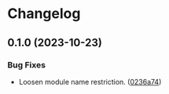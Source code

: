 # Changelog

## 0.1.0 (2023-10-23)


### Bug Fixes

* Loosen module name restriction. ([0236a74](https://github.com/bananalab/terraform-modules-template/commit/0236a74b0bcf5459d9d71b3dc042b2f47f3cc5bd))
